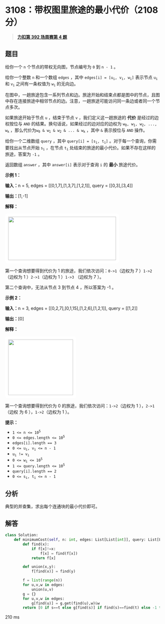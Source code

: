 # 3108：带权图里旅途的最小代价（2108 分）


> <u>**[力扣第 392 场周赛第 4 题](https://leetcode.cn/problems/minimum-cost-walk-in-weighted-graph/)**</u>

## 题目

<p>给你一个 <code>n</code> 个节点的带权无向图，节点编号为 <code>0</code> 到 <code>n - 1</code> 。</p>

<p>给你一个整数 <code>n</code> 和一个数组 <code>edges</code> ，其中 <code>edges[i] = [u<sub>i</sub>, v<sub>i</sub>, w<sub>i</sub>]</code> 表示节点 <code>u<sub>i</sub></code> 和 <code>v<sub>i</sub></code> 之间有一条权值为 <code>w<sub>i</sub></code> 的无向边。</p>

<p>在图中，一趟旅途包含一系列节点和边。旅途开始和结束点都是图中的节点，且图中存在连接旅途中相邻节点的边。注意，一趟旅途可能访问同一条边或者同一个节点多次。</p>

<p>如果旅途开始于节点 <code>u</code> ，结束于节点 <code>v</code> ，我们定义这一趟旅途的 <strong>代价</strong> 是经过的边权按位与 <code>AND</code> 的结果。换句话说，如果经过的边对应的边权为 <code>w<sub>0</sub>, w<sub>1</sub>, w<sub>2</sub>, ..., w<sub>k</sub></code> ，那么代价为<code>w<sub>0</sub> &amp; w<sub>1</sub> &amp; w<sub>2</sub> &amp; ... &amp; w<sub>k</sub></code> ，其中 <code>&amp;</code> 表示按位与 <code>AND</code> 操作。</p>

<p>给你一个二维数组 <code>query</code> ，其中 <code>query[i] = [s<sub>i</sub>, t<sub>i</sub>]</code> 。对于每一个查询，你需要找出从节点开始 <code>s<sub>i</sub></code> ，在节点 <code>t<sub>i</sub></code> 处结束的旅途的最小代价。如果不存在这样的旅途，答案为 <code>-1</code> 。</p>

<p>返回数组<em> </em><code>answer</code> ，其中<em> </em><code>answer[i]</code><em> </em>表示对于查询 <code>i</code> 的 <strong>最小</strong> 旅途代价。</p>



<p><strong class="example">示例 1：</strong></p>

<div class="example-block">
<p><span class="example-io"><b>输入：</b>n = 5, edges = [[0,1,7],[1,3,7],[1,2,1]], query = [[0,3],[3,4]]</span></p>

<p><span class="example-io"><b>输出：</b>[1,-1]</span></p>

<p><strong>解释：</strong></p>

<p><img alt="" src="https://assets.leetcode.com/uploads/2024/01/31/q4_example1-1.png" style="padding: 10px; background: rgb(255, 255, 255); border-radius: 0.5rem; width: 351px; height: 141px;" /></p>

<p>第一个查询想要得到代价为 1 的旅途，我们依次访问：<code>0-&gt;1</code>（边权为 7 ）<code>1-&gt;2</code> （边权为 1 ）<code>2-&gt;1</code>（边权为 1 ）<code>1-&gt;3</code> （边权为 7 ）。</p>

<p>第二个查询中，无法从节点 3 到节点 4 ，所以答案为 -1 。</p>

<p><strong class="example">示例 2：</strong></p>
</div>

<div class="example-block">
<p><span class="example-io"><b>输入：</b>n = 3, edges = [[0,2,7],[0,1,15],[1,2,6],[1,2,1]], query = [[1,2]]</span></p>

<p><span class="example-io"><b>输出：</b>[0]</span></p>

<p><strong>解释：</strong></p>

<p><img alt="" src="https://assets.leetcode.com/uploads/2024/01/31/q4_example2e.png" style="padding: 10px; background: rgb(255, 255, 255); border-radius: 0.5rem; width: 211px; height: 181px;" /></p>

<p>第一个查询想要得到代价为 0 的旅途，我们依次访问：<code>1-&gt;2</code>（边权为 1 ），<code>2-&gt;1</code>（边权 为 6 ），<code>1-&gt;2</code>（边权为 1 ）。</p>
</div>



<p><strong>提示：</strong></p>

<ul>
<li><code>1 &lt;= n &lt;= 10<sup>5</sup></code></li>
<li><code>0 &lt;= edges.length &lt;= 10<sup>5</sup></code></li>
<li><code>edges[i].length == 3</code></li>
<li><code>0 &lt;= u<sub>i</sub>, v<sub>i</sub> &lt;= n - 1</code></li>
<li><code>u<sub>i</sub> != v<sub>i</sub></code></li>
<li><code>0 &lt;= w<sub>i</sub> &lt;= 10<sup>5</sup></code></li>
<li><code>1 &lt;= query.length &lt;= 10<sup>5</sup></code></li>
<li><code>query[i].length == 2</code></li>
<li><code>0 &lt;= s<sub>i</sub>, t<sub>i</sub> &lt;= n - 1</code></li>
</ul>




## 分析

典型的并查集，求出每个连通块的最小代价即可。
## 解答


```python
class Solution:
    def minimumCost(self, n: int, edges: List[List[int]], query: List[List[int]]) -> List[int]:
        def find(x):
            if f[x]!=x:
                f[x] = find(f[x])
            return f[x]

        def union(x,y):
            f[find(x)] = find(y)

        f = list(range(n))
        for u,v,w in edges:
            union(u,v)
        g = {}
        for u,v,w in edges:
            g[find(u)] = g.get(find(u),w)&w
        return [0 if s==t else g[find(s)] if find(s)==find(t) else -1 for s,t in query]
```
210 ms
